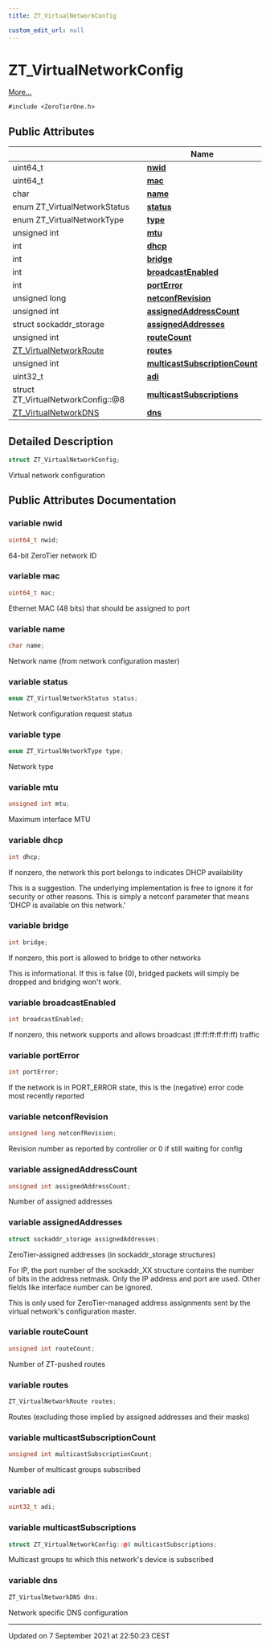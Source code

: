 ```yaml
---
title: ZT_VirtualNetworkConfig

custom_edit_url: null
---
```


# ZT_VirtualNetworkConfig



 [More...](#detailed-description)


`#include <ZeroTierOne.h>`

## Public Attributes

|                | Name           |
| -------------- | -------------- |
| uint64_t | **[nwid](/autogen/libztcore/classes/struct_z_t___virtual_network_config.md#variable-nwid)**  |
| uint64_t | **[mac](/autogen/libztcore/classes/struct_z_t___virtual_network_config.md#variable-mac)**  |
| char | **[name](/autogen/libztcore/classes/struct_z_t___virtual_network_config.md#variable-name)**  |
| enum ZT_VirtualNetworkStatus | **[status](/autogen/libztcore/classes/struct_z_t___virtual_network_config.md#variable-status)**  |
| enum ZT_VirtualNetworkType | **[type](/autogen/libztcore/classes/struct_z_t___virtual_network_config.md#variable-type)**  |
| unsigned int | **[mtu](/autogen/libztcore/classes/struct_z_t___virtual_network_config.md#variable-mtu)**  |
| int | **[dhcp](/autogen/libztcore/classes/struct_z_t___virtual_network_config.md#variable-dhcp)**  |
| int | **[bridge](/autogen/libztcore/classes/struct_z_t___virtual_network_config.md#variable-bridge)**  |
| int | **[broadcastEnabled](/autogen/libztcore/classes/struct_z_t___virtual_network_config.md#variable-broadcastenabled)**  |
| int | **[portError](/autogen/libztcore/classes/struct_z_t___virtual_network_config.md#variable-porterror)**  |
| unsigned long | **[netconfRevision](/autogen/libztcore/classes/struct_z_t___virtual_network_config.md#variable-netconfrevision)**  |
| unsigned int | **[assignedAddressCount](/autogen/libztcore/classes/struct_z_t___virtual_network_config.md#variable-assignedaddresscount)**  |
| struct sockaddr_storage | **[assignedAddresses](/autogen/libztcore/classes/struct_z_t___virtual_network_config.md#variable-assignedaddresses)**  |
| unsigned int | **[routeCount](/autogen/libztcore/classes/struct_z_t___virtual_network_config.md#variable-routecount)**  |
| [ZT_VirtualNetworkRoute](/autogen/libztcore/classes/struct_z_t___virtual_network_route.md) | **[routes](/autogen/libztcore/classes/struct_z_t___virtual_network_config.md#variable-routes)**  |
| unsigned int | **[multicastSubscriptionCount](/autogen/libztcore/classes/struct_z_t___virtual_network_config.md#variable-multicastsubscriptioncount)**  |
| uint32_t | **[adi](/autogen/libztcore/classes/struct_z_t___virtual_network_config.md#variable-adi)**  |
| struct ZT_VirtualNetworkConfig::@8 | **[multicastSubscriptions](/autogen/libztcore/classes/struct_z_t___virtual_network_config.md#variable-multicastsubscriptions)**  |
| [ZT_VirtualNetworkDNS](/autogen/libztcore/classes/struct_z_t___virtual_network_d_n_s.md) | **[dns](/autogen/libztcore/classes/struct_z_t___virtual_network_config.md#variable-dns)**  |

## Detailed Description

```cpp
struct ZT_VirtualNetworkConfig;
```


Virtual network configuration 

## Public Attributes Documentation

### variable nwid

```cpp
uint64_t nwid;
```


64-bit ZeroTier network ID 


### variable mac

```cpp
uint64_t mac;
```


Ethernet MAC (48 bits) that should be assigned to port 


### variable name

```cpp
char name;
```


Network name (from network configuration master) 


### variable status

```cpp
enum ZT_VirtualNetworkStatus status;
```


Network configuration request status 


### variable type

```cpp
enum ZT_VirtualNetworkType type;
```


Network type 


### variable mtu

```cpp
unsigned int mtu;
```


Maximum interface MTU 


### variable dhcp

```cpp
int dhcp;
```


If nonzero, the network this port belongs to indicates DHCP availability

This is a suggestion. The underlying implementation is free to ignore it for security or other reasons. This is simply a netconf parameter that means 'DHCP is available on this network.' 


### variable bridge

```cpp
int bridge;
```


If nonzero, this port is allowed to bridge to other networks

This is informational. If this is false (0), bridged packets will simply be dropped and bridging won't work. 


### variable broadcastEnabled

```cpp
int broadcastEnabled;
```


If nonzero, this network supports and allows broadcast (ff:ff:ff:ff:ff:ff) traffic 


### variable portError

```cpp
int portError;
```


If the network is in PORT_ERROR state, this is the (negative) error code most recently reported 


### variable netconfRevision

```cpp
unsigned long netconfRevision;
```


Revision number as reported by controller or 0 if still waiting for config 


### variable assignedAddressCount

```cpp
unsigned int assignedAddressCount;
```


Number of assigned addresses 


### variable assignedAddresses

```cpp
struct sockaddr_storage assignedAddresses;
```


ZeroTier-assigned addresses (in sockaddr_storage structures)

For IP, the port number of the sockaddr_XX structure contains the number of bits in the address netmask. Only the IP address and port are used. Other fields like interface number can be ignored.

This is only used for ZeroTier-managed address assignments sent by the virtual network's configuration master. 


### variable routeCount

```cpp
unsigned int routeCount;
```


Number of ZT-pushed routes 


### variable routes

```cpp
ZT_VirtualNetworkRoute routes;
```


Routes (excluding those implied by assigned addresses and their masks) 


### variable multicastSubscriptionCount

```cpp
unsigned int multicastSubscriptionCount;
```


Number of multicast groups subscribed 


### variable adi

```cpp
uint32_t adi;
```


### variable multicastSubscriptions

```cpp
struct ZT_VirtualNetworkConfig::@8 multicastSubscriptions;
```


Multicast groups to which this network's device is subscribed 


### variable dns

```cpp
ZT_VirtualNetworkDNS dns;
```


Network specific DNS configuration 


-------------------------------

Updated on  7 September 2021 at 22:50:23 CEST